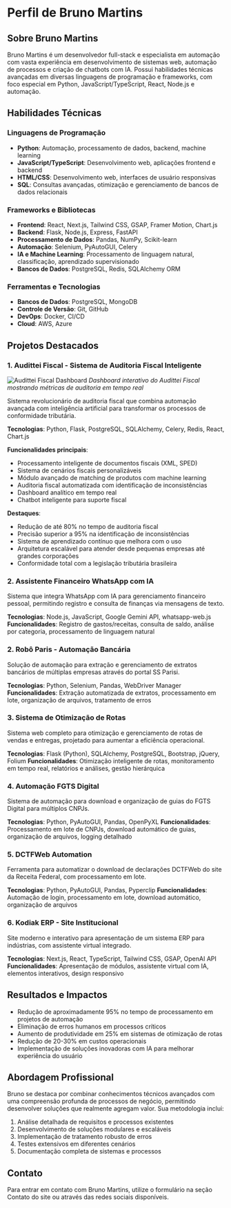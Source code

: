 # Perfil de Bruno Martins

## Sobre Bruno Martins

Bruno Martins é um desenvolvedor full-stack e especialista em automação com vasta experiência em desenvolvimento de sistemas web, automação de processos e criação de chatbots com IA. Possui habilidades técnicas avançadas em diversas linguagens de programação e frameworks, com foco especial em Python, JavaScript/TypeScript, React, Node.js e automação.

## Habilidades Técnicas

### Linguagens de Programação

- **Python**: Automação, processamento de dados, backend, machine learning
- **JavaScript/TypeScript**: Desenvolvimento web, aplicações frontend e backend
- **HTML/CSS**: Desenvolvimento web, interfaces de usuário responsivas
- **SQL**: Consultas avançadas, otimização e gerenciamento de bancos de dados relacionais

### Frameworks e Bibliotecas

- **Frontend**: React, Next.js, Tailwind CSS, GSAP, Framer Motion, Chart.js
- **Backend**: Flask, Node.js, Express, FastAPI
- **Processamento de Dados**: Pandas, NumPy, Scikit-learn
- **Automação**: Selenium, PyAutoGUI, Celery
- **IA e Machine Learning**: Processamento de linguagem natural, classificação, aprendizado supervisionado
- **Bancos de Dados**: PostgreSQL, Redis, SQLAlchemy ORM

### Ferramentas e Tecnologias

- **Bancos de Dados**: PostgreSQL, MongoDB
- **Controle de Versão**: Git, GitHub
- **DevOps**: Docker, CI/CD
- **Cloud**: AWS, Azure

## Projetos Destacados

### 1. Audittei Fiscal - Sistema de Auditoria Fiscal Inteligente

![Audittei Fiscal Dashboard](/images/audittei-dashboard.jpg)
*Dashboard interativo do Audittei Fiscal mostrando métricas de auditoria em tempo real*

Sistema revolucionário de auditoria fiscal que combina automação avançada com inteligência artificial para transformar os processos de conformidade tributária.

**Tecnologias**: Python, Flask, PostgreSQL, SQLAlchemy, Celery, Redis, React, Chart.js

**Funcionalidades principais**:
- Processamento inteligente de documentos fiscais (XML, SPED)
- Sistema de cenários fiscais personalizáveis
- Módulo avançado de matching de produtos com machine learning
- Auditoria fiscal automatizada com identificação de inconsistências
- Dashboard analítico em tempo real
- Chatbot inteligente para suporte fiscal

**Destaques**:
- Redução de até 80% no tempo de auditoria fiscal
- Precisão superior a 95% na identificação de inconsistências
- Sistema de aprendizado contínuo que melhora com o uso
- Arquitetura escalável para atender desde pequenas empresas até grandes corporações
- Conformidade total com a legislação tributária brasileira

### 2. Assistente Financeiro WhatsApp com IA

Sistema que integra WhatsApp com IA para gerenciamento financeiro pessoal, permitindo registro e consulta de finanças via mensagens de texto.

**Tecnologias**: Node.js, JavaScript, Google Gemini API, whatsapp-web.js
**Funcionalidades**: Registro de gastos/receitas, consulta de saldo, análise por categoria, processamento de linguagem natural

### 2. Robô Paris - Automação Bancária

Solução de automação para extração e gerenciamento de extratos bancários de múltiplas empresas através do portal SS Parisi.

**Tecnologias**: Python, Selenium, Pandas, WebDriver Manager
**Funcionalidades**: Extração automatizada de extratos, processamento em lote, organização de arquivos, tratamento de erros

### 3. Sistema de Otimização de Rotas

Sistema web completo para otimização e gerenciamento de rotas de vendas e entregas, projetado para aumentar a eficiência operacional.

**Tecnologias**: Flask (Python), SQLAlchemy, PostgreSQL, Bootstrap, jQuery, Folium
**Funcionalidades**: Otimização inteligente de rotas, monitoramento em tempo real, relatórios e análises, gestão hierárquica

### 4. Automação FGTS Digital

Sistema de automação para download e organização de guias do FGTS Digital para múltiplos CNPJs.

**Tecnologias**: Python, PyAutoGUI, Pandas, OpenPyXL
**Funcionalidades**: Processamento em lote de CNPJs, download automático de guias, organização de arquivos, logging detalhado

### 5. DCTFWeb Automation

Ferramenta para automatizar o download de declarações DCTFWeb do site da Receita Federal, com processamento em lote.

**Tecnologias**: Python, PyAutoGUI, Pandas, Pyperclip
**Funcionalidades**: Automação de login, processamento em lote, download automático, organização de arquivos

### 6. Kodiak ERP - Site Institucional

Site moderno e interativo para apresentação de um sistema ERP para indústrias, com assistente virtual integrado.

**Tecnologias**: Next.js, React, TypeScript, Tailwind CSS, GSAP, OpenAI API
**Funcionalidades**: Apresentação de módulos, assistente virtual com IA, elementos interativos, design responsivo

## Resultados e Impactos

- Redução de aproximadamente 95% no tempo de processamento em projetos de automação
- Eliminação de erros humanos em processos críticos
- Aumento de produtividade em 25% em sistemas de otimização de rotas
- Redução de 20-30% em custos operacionais
- Implementação de soluções inovadoras com IA para melhorar experiência do usuário

## Abordagem Profissional

Bruno se destaca por combinar conhecimentos técnicos avançados com uma compreensão profunda de processos de negócio, permitindo desenvolver soluções que realmente agregam valor. Sua metodologia inclui:

1. Análise detalhada de requisitos e processos existentes
2. Desenvolvimento de soluções modulares e escaláveis
3. Implementação de tratamento robusto de erros
4. Testes extensivos em diferentes cenários
5. Documentação completa de sistemas e processos

## Contato

Para entrar em contato com Bruno Martins, utilize o formulário na seção Contato do site ou através das redes sociais disponíveis.
